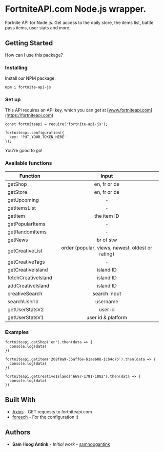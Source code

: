 # FortniteAPI.com Node.js wrapper.

Fortnite API for Node.js. Get access to the daily store, the items list, battle pass items, user stats and more.

## Getting Started

How can I use this package?

### Installing

Install our NPM package.

```
npm i fortnite-api-js
```

### Set up

This API requires an API key, which you can get at [www.fortniteapi.com](https://fortniteapi.com)

```
const fortniteapi = require('fortnite-api-js');

fortniteapi.configuration({
  key: 'PUT_YOUR_TOKEN_HERE'
});
```

You're good to go!

### Available functions

| Function             | Input         |
| --------------------|:-------------:|
| getShop             | en, fr or de  |
| getStore            | en, fr or de  |
| getUpcoming         | -             |
| getItemsList        | -             |
| getItem             | the item ID   |
| getPopularItems     | -             |
| getRandomItems      | -             |
| getNews             | br of stw     |
| getCreativeList     | order (popular, views, newest, oldest or rating) |
| getCreativeTags     | -             |
| getCreativeIsland   | island ID     |
| fetchCreativeIsland | island ID     |
| addCreativeIsland   | island ID     |
| creativeSearch      | search input  |
| searchUserId        | username	  |
| getUserStatsV2      | user id	  	  |
| getUserStatsV1      | user id & platform	  |

### Examples

```
fortniteapi.getShop('en').then(data => {
  console.log(data)
})
```

```
fortniteapi.getItem('208f8a9-35aff6e-b1ae608-1cb4c7b').then(data => {
  console.log(data)
})
```

```
fortniteapi.getCreativeIsland('6697-1781-1082').then(data => {
  console.log(data)
})
```


## Built With

* [Axios](https://www.npmjs.com/package/axios) - GET requests to fortniteapi.com
* [foreach](https://www.npmjs.com/package/foreach) - For the configuration :)

## Authors

* **Sam Hoog Antink** - *Initial work* - [samhoogantink](https://github.com/samhoogantink)
